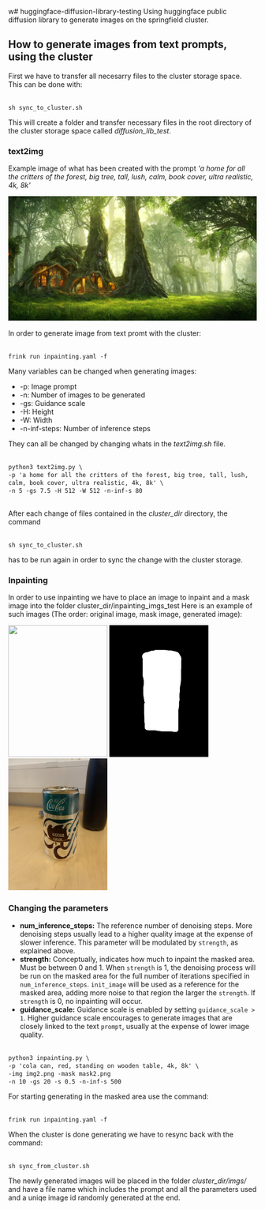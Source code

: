 w# huggingface-diffusion-library-testing
Using huggingface public diffusion library to generate images on the springfield cluster. 

## How to generate images from text prompts, using the cluster

First we have to transfer all necesarry files to the cluster storage space. This can be done with:

```

sh sync_to_cluster.sh

```

This will create a folder and transfer necessary files in the root directory of the cluster storage space called *diffusion_lib_test*.  

### **text2img**
Example image of what has been created with the prompt *'a home for all the critters of the forest, big tree, tall, lush, calm, book cover, ultra realistic, 4k, 8k'*

<img src="./cluster_dir/imgs/text2img_rm_image.png">

In order to generate image from text promt with the cluster:

```

frink run inpainting.yaml -f 

```

Many variables can be changed when generating images: 

* -p: Image prompt
* -n: Number of images to be generated
* -gs: Guidance scale
* -H: Height
* -W: Width 
* -n-inf-steps: Number of inference steps

They can all be changed by changing whats in the *text2img.sh* file.

```shell

python3 text2img.py \
-p 'a home for all the critters of the forest, big tree, tall, lush, calm, book cover, ultra realistic, 4k, 8k' \
-n 5 -gs 7.5 -H 512 -W 512 -n-inf-s 80


```

After each change of files contained in the *cluster_dir* directory, the command

```shell

sh sync_to_cluster.sh

```

has to be run again in order to sync the change with the cluster storage. 

### **Inpainting**

In order to use inpainting we have to place an image to inpaint and a mask image into the folder cluster_dir/inpainting_imgs_test
Here is an example of such images (The order: original image, mask image, generated image): 


<p float="left">
  <img src="./cluster_dir/inpainting_imgs_test/img2.png" width="201" height="267">
  <img src="./cluster_dir/inpainting_imgs_test/mask2.png" width="201" height="267">
  <img src="./cluster_dir/imgs/inpainting_rm_image.png" width="201" height="267">
</p>


### Changing the parameters

* **num_inference_steps:** The reference number of denoising steps. More denoising steps usually lead to a higher quality image at
                the expense of slower inference. This parameter will be modulated by `strength`, as explained above.
* **strength:** Conceptually, indicates how much to inpaint the masked area. Must be between 0 and 1. When `strength`
                is 1, the denoising process will be run on the masked area for the full number of iterations specified
                in `num_inference_steps`. `init_image` will be used as a reference for the masked area, adding more
                noise to that region the larger the `strength`. If `strength` is 0, no inpainting will occur.
* **guidance_scale:** Guidance scale is enabled by setting `guidance_scale >
                1`. Higher guidance scale encourages to generate images that are closely linked to the text `prompt`,
                usually at the expense of lower image quality.

```shell

python3 inpainting.py \
-p 'cola can, red, standing on wooden table, 4k, 8k' \
-img img2.png -mask mask2.png
-n 10 -gs 20 -s 0.5 -n-inf-s 500

```

For starting generating in the masked area use the command: 

```

frink run inpainting.yaml -f 

```

When the cluster is done generating we have to resync back with the command: 

```shell

sh sync_from_cluster.sh

```

The newly generated images will be placed in the folder *cluster_dir/imgs/* and have a file name 
which includes the prompt and all the parameters used and a uniqe image id randomly generated at the end.




